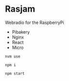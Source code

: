 # Rasjam

Webradio for the RaspberryPi

- Pibakery
- Nginx
- React
- Micro

```
nvm use

npm i

npm start
```
